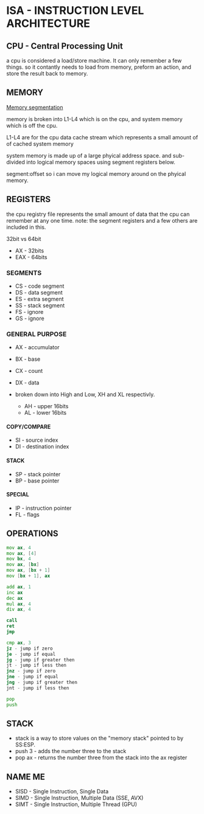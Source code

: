 # ISA - INSTRUCTION LEVEL ARCHITECTURE #


## CPU - Central Processing Unit

a cpu is considered a load/store machine. It can only remember a few things. so it contantly needs to load from memory, preform an action, and store the result back to memory.

## MEMORY

[Memory segmentation](https://en.wikipedia.org/wiki/X86_memory_segmentation)

memory is broken into L1-L4 which is on the cpu, and system memory which is off the cpu.

L1-L4 are for the cpu data cache stream which represents a small amount of of cached system memory

system memory is made up of a large phyical address space. and sub-divided into logical memory spaces using segment registers below.

segment:offset so i can move my logical memory around on the phyical memory.

## REGISTERS

the cpu registry file represents the small amount of data that the cpu can remember at any one time.
note: the segment registers and a few others are included in this.

32bit vs 64bit
  - AX - 32bits
  - EAX - 64bits

### SEGMENTS
- CS - code segment
- DS - data segment
- ES - extra segment
- SS - stack segment
- FS - ignore
- GS - ignore

### GENERAL PURPOSE
- AX - accumulator
- BX - base
- CX - count
- DX - data

- broken down into High and Low, XH and XL respectivly.
  - AH - upper 16bits
  - AL - lower 16bits

#### COPY/COMPARE
- SI - source index
- DI - destination index

#### STACK
- SP - stack pointer
- BP - base pointer

#### SPECIAL
- IP - instruction pointer
- FL - flags


## OPERATIONS ##

```asm
mov ax, 4
mov ax, [4]
mov bx, 4
mov ax, [bx]
mov ax, [bx + 1]
mov [bx + 1], ax
```

```asm
add ax, 1
inc ax
dec ax
mul ax, 4
div ax, 4
```

```asm
call
ret
jmp
```

```asm
cmp ax, 3
jz - jump if zero
je - jump if equal
jg - jump if greater then
jt - jump if less then
jnz - jump if zero
jne - jump if equal
jng - jump if greater then
jnt - jump if less then
```

```asm
pop
push
```

## STACK
- stack is a way to store values on the "memory stack" pointed to by SS:ESP.
- push 3 - adds the number three to the stack
- pop ax - returns the number three from the stack into the ax register


## NAME ME
- SISD - Single Instruction, Single Data
- SIMD - Single Instruction, Multiple Data (SSE, AVX)
- SIMT - Single Instruction, Multiple Thread (GPU)